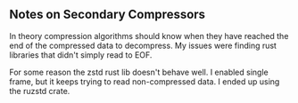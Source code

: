 





## Notes on Secondary Compressors
In theory compression algorithms should know when they have reached the end of the compressed data to decompress. My issues were finding rust libraries that didn't simply read to EOF.

For some reason the zstd rust lib doesn't behave well. I enabled single frame, but it keeps trying to read non-compressed data. I ended up using the ruzstd crate.